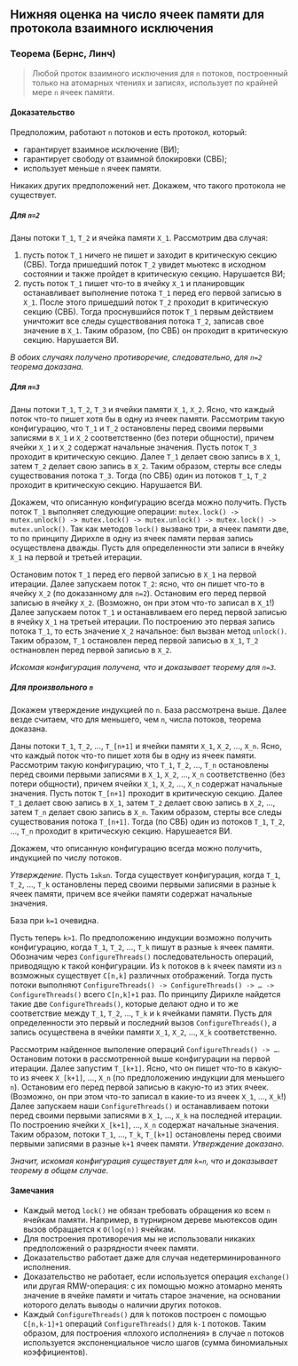 ## Нижняя оценка на число ячеек памяти для протокола взаимного исключения

### Теорема (Бернс, Линч)

> Любой проток взаимного исключения для `n` потоков, построенный только на атомарных чтениях и записях, использует по крайней мере `n` ячеек памяти.

#### Доказательство

Предположим, работают `n` потоков и есть протокол, который:  
* гарантирует взаимное исключение (ВИ);
* гарантирует свободу от взаимной блокировки (СВБ);
* использует меньше `n` ячеек памяти.  

Никаких других предположений нет. Докажем, что такого протокола не существует.

##### Для `n=2`

Даны потоки `T_1`, `T_2` и ячейка памяти `X_1`. Рассмотрим два случая:  
1. пусть поток `T_1` ничего не пишет и заходит в критическую секцию (СВБ). Тогда пришедший поток `T_2` увидет мьютекс в исходном состоянии и также пройдет в критическую секцию. Нарушается ВИ;  
1. пусть поток `T_1` пишет что-то в ячейку `X_1` и планировщик останавливает выполнение потока `T_1` перед его первой записью в `X_1`. После этого пришедший поток `T_2` проходит в критическую секцию (СВБ). Тогда проснувшийся поток `T_1` первым действием уничтожит все следы существования потока `T_2`, записав свое значение в `X_1`. Таким образом, (по СВБ) он проходит в критическую секцию. Нарушается ВИ.

_В обоих случаях получено противоречие, следовательно, для `n=2` теорема доказана._

##### Для `n=3`

Даны потоки `T_1`, `T_2`, `T_3` и ячейки памяти `X_1`, `X_2`. Ясно, что каждый поток что-то пишет хотя бы в одну из ячеек памяти. Рассмотрим такую конфигурацию, что `T_1` и `T_2` остановлены перед своими первыми записями в `X_1` и `X_2` соответственно (без потери общности), причем ячейки `X_1` и `X_2` содержат начальные значения. Пусть поток `T_3` проходит в критическую секцию. Далее `T_1` делает свою запись в `X_1`, затем `T_2` делает свою запись в `X_2`. Таким образом, стерты все следы существования потока `T_3`. Тогда (по СВБ) один из потоков `T_1`, `T_2` проходит в критическую секцию. Нарушается ВИ.

Докажем, что описанную конфигурацию всегда можно получить. Пусть поток `T_1` выполняет следующие операции: `mutex.lock() -> mutex.unlock() -> mutex.lock() -> mutex.unlock() -> mutex.lock() -> mutex.unlock()`. Так как методов `lock()` вызвано три, а ячеек памяти две, то по принципу Дирихле в одну из ячеек памяти первая запись осуществлена дважды. Пусть для определенности эти записи в ячейку `X_1` на первой и третьей итерации.

Остановим поток `T_1` перед его первой записью в `X_1` на первой итерации. Далее запускаем поток `T_2`: ясно, что он пишет что-то в ячейку `X_2` (по доказанному для `n=2`). Остановим его перед первой записью в ячейку `X_2`. (Возможно, он при этом что-то записал в `X_1`!) Далее запускаем поток `T_1` и останавливаем его перед первой записью в ячейку `X_1` на третьей итерации. По построению это первая запись потока `T_1`, то есть значение `X_2` начальное: был вызван метод `unlock()`. Таким образом, `T_1` остановлен перед первой записью в `X_1`, `T_2` остнановлен перед первой записью в `X_2`.

_Искомая конфигурация получена, что и доказывает теорему для `n=3`._

##### Для произвольного `n`

Докажем утверждение индукцией по `n`. База рассмотрена выше. Далее везде считаем, что для меньшего, чем `n`, числа потоков, теорема доказана.

Даны потоки `T_1`, `T_2`, …, `T_[n+1]` и ячейки памяти `X_1`, `X_2`, …, `X_n`. Ясно, что каждый поток что-то пишет хотя бы в одну из ячеек памяти. Рассмотрим такую конфигурацию, что `T_1`, `T_2`, …, `T_n` остановлены перед своими первыми записями в `X_1`, `X_2`, …, `X_n` соответственно (без потери общности), причем ячейки `X_1`, `X_2`, …, `X_n` содержат начальные значения. Пусть поток `T_[n+1]` проходит в критическую секцию. Далее `T_1` делает свою запись в `X_1`, затем `T_2` делает свою запись в `X_2`, …, затем `T_n` делает свою запись в `X_n`. Таким образом, стерты все следы существования потока `T_[n+1]`. Тогда (по СВБ) один из потоков `T_1`, `T_2`, …, `T_n` проходит в критическую секцию. Нарушеается ВИ.

Докажем, что описанную конфигурацию всегда можно получить, индукцией по числу потоков.

_Утверждение._ Пусть `1≤k≤n`.  Тогда существует конфигурация, когда `T_1`, `T_2`, …, `T_k` остановлены перед своими первыми записями в разные `k` ячеек памяти, причем все ячейки памяти содержат начальные значения.

База при `k=1` очевидна.  


Пусть теперь `k>1`. По предположению индукции возможно получить конфигурацию, когда `T_1`, `T_2`, …, `T_k` пишут в разные `k` ячеек памяти. Обозначим через `ConfigureThreads()` последовательность операций, приводящую к такой конфигурации. Из `k` потоков в `k` ячеек памяти из `n` возможных существует `C[n,k]` различных отображений. Тогда пусть потоки выполняют `ConfigureThreads() -> ConfigureThreads() -> … -> ConfigureThreads()` всего `C[n,k]+1` раз. По принципу Дирихле найдется такие две `ConfigureThreads()`, которые делают одно и то же соответствие между `T_1`, `T_2`, …, `T_k` и `k` ячейками памяти. Пусть для определенности это первый и последний вызов `ConfigureThreads()`, а запись осуществена в ячейки памяти `X_1`, `X_2`, …, `X_k` соответственно.

Рассмотрим найденное выполение операций `ConfigureThreads() -> …`. Остановим потоки в рассмотренной выше конфигурации на первой итерации. Далее запустим `T_[k+1]`. Ясно, что он пишет что-то в какую-то из ячеек `X_[k+1]`, …, `X_n` (по предположению индукции для меньшего `n`). Остановим его перед первой записью в какую-то из этих ячеек. (Возможно, он при этом что-то записал в какие-то из ячеек `X_1`, …, `X_k`!) Далее запускаем наши `ConfigureThreads()` и останавливаем потоки перед своими первыми записями в `X_1`, …, `X_k` на последней итерации. По построению ячейки `X_[k+1]`, …, `X_n` содержат начальные значения. Таким образом, потоки `T_1`, …, `T_k`, `T_[k+1]` остановлены перед своими первыми записями в разные `k+1` ячеек памяти. _Утверждение доказано._

_Значит, искомая конфигурация существует для `k=n`, что и доказывает теорему в общем случае._

#### Замечания

* Каждый метод `lock()` не обязан требовать обращения ко всем `n` ячейкам памяти. Например, в турнирном дереве мьютексов один вызов обращается к `O(log(n))` ячейкам.  
* Для построения противоречия мы не использовали никаких предположений о разрядности ячеек памяти.  
* Доказательство работает даже для случая недетерминированного исполнения.  
* Доказательство не работает, если используется операция `exchange()` или другая RMW-операция: с их помощью можно атомарно менять значение в ячейке памяти и читать старое значение, на основании которого делать выводы о наличии других потоков.  
* Каждый `ConfigureThreads()` для `k` потоков построен с помощью `C[n,k-1]+1` операций `ConfigureThreads()` для `k-1` потоков. Таким образом, для построения «плохого исполнения» в случае `n` потоков используется экспоненциальное число шагов (сумма биномиальных коэффициентов).
